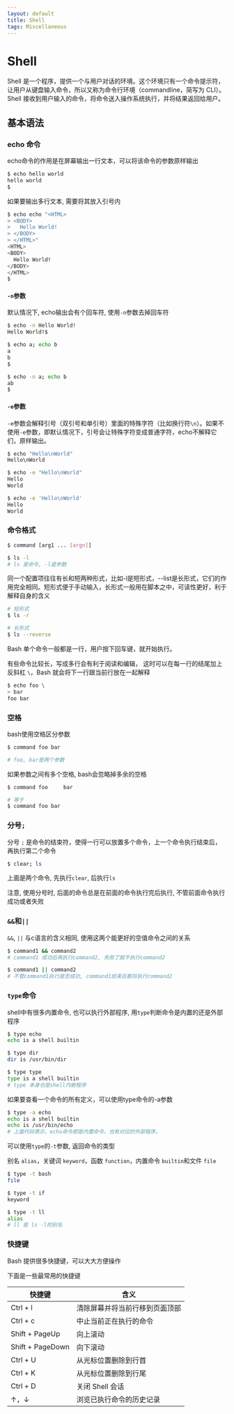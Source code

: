 ```yaml
---
layout: default
title: Shell
tags: Miscellaneous
---
```


# Shell

Shell 是一个程序，提供一个与用户对话的环境。这个环境只有一个命令提示符，让用户从键盘输入命令，所以又称为命令行环境（commandline，简写为 CLI）。Shell 接收到用户输入的命令，将命令送入操作系统执行，并将结果返回给用户。

## 基本语法

### echo 命令

echo命令的作用是在屏幕输出一行文本，可以将该命令的参数原样输出

```bash
$ echo hello world
hello world
$ 
```

如果要输出多行文本, 需要将其放入引号内

```bash
$ echo echo "<HTML>
> <BODY>
>   Hello World!
> </BODY>
> </HTML>"
<HTML>
<BODY>
  Hello World!
</BODY>
</HTML>
$ 
```

#### `-n`参数

默认情况下, echo输出会有个回车符, 使用`-n`参数去掉回车符

```bash
$ echo -n Hello World!
Hello World!$
```

```bash
$ echo a; echo b
a
b
$

$ echo -n a; echo b
ab
$
```

#### `-e`参数

`-e`参数会解释引号（双引号和单引号）里面的特殊字符（比如换行符`\n`）。如果不使用`-e`参数，即默认情况下，引号会让特殊字符变成普通字符，echo不解释它们，原样输出。

```bash
$ echo "Hello\nWorld"
Hello\nWorld

$ echo -e "Hello\nWorld"
Hello
World

$ echo -e 'Hello\nWorld'
Hello
World
```

### 命令格式

```bash
$ command [arg1 ... [argn]]

$ ls -l
# ls 是命令, -l是参数
```

同一个配置项往往有长和短两种形式，比如-l是短形式，--list是长形式，它们的作用完全相同。短形式便于手动输入，长形式一般用在脚本之中，可读性更好，利于解释自身的含义

```bash
# 短形式
$ ls -r

# 长形式
$ ls --reverse
```

Bash 单个命令一般都是一行，用户按下回车键，就开始执行。

有些命令比较长，写成多行会有利于阅读和编辑，
这时可以在每一行的结尾加上反斜杠 `\`，Bash 就会将下一行跟当前行放在一起解释

```bash
$ echo foo \
> bar
foo bar
```

### 空格

bash使用空格区分参数

```bash
$ command foo bar

# foo, bar是两个参数
```

如果参数之间有多个空格, bash会忽略掉多余的空格

```bash
$ command foo     bar

# 等于
$ command foo bar
```

### 分号`;`

分号 `;` 是命令的结束符，使得一行可以放置多个命令，上一个命令执行结束后，再执行第二个命令

```bash
$ clear; ls
```

上面是两个命令, 先执行`clear`, 后执行`ls`

注意, 使用分号时, 后面的命令总是在前面的命令执行完后执行, 不管前面命令执行成功或者失败

### `&&`和`||`

`&&`, `||` 与c语言的含义相同, 使用这两个能更好的空值命令之间的关系

```bash
$ command1 && command2
# command1 成功后再执行command2, 失败了就不执行command2

$ command1 || command2
# 不管command1执行是否成功, command1结束后都将执行command2
```

### `type`命令

shell中有很多内置命令, 也可以执行外部程序, 用`type`判断命令是内置的还是外部程序

```bash
$ type echo
echo is a shell builtin

$ type dir
dir is /usr/bin/dir

$ type type
type is a shell builtin
# type 本身也是shell内嵌程序
```

如果要查看一个命令的所有定义，可以使用type命令的-a参数

```bash
$ type -a echo
echo is a shell builtin
echo is /usr/bin/echo
# 上面代码表示，echo命令即是内置命令，也有对应的外部程序。
```

可以使用`type`的`-t`参数, 返回命令的类型

别名 `alias`，关键词 `keyword`，函数 `function`，内置命令 `builtin`和文件 `file`

```bash
$ type -t bash
file

$ type -t if
keyword

$ type -t ll
alias
# ll 是 ls -l的别名
```

### 快捷键

Bash 提供很多快捷键，可以大大方便操作

下面是一些最常用的快捷键

快捷键 | 含义
-- | --
Ctrl + l | 清除屏幕并将当前行移到页面顶部
Ctrl + c | 中止当前正在执行的命令
Shift + PageUp | 向上滚动
Shift + PageDown | 向下滚动
Ctrl + U | 从光标位置删除到行首
Ctrl + K | 从光标位置删除到行尾
Ctrl + D | 关闭 Shell 会话
↑，↓ | 浏览已执行命令的历史记录
